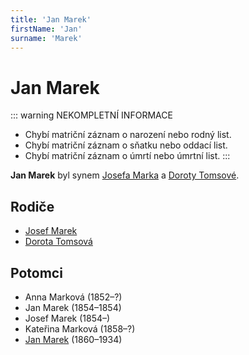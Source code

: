 ```yaml
---
title: 'Jan Marek'
firstName: 'Jan'
surname: 'Marek'
---
```


# Jan Marek

::: warning NEKOMPLETNÍ INFORMACE
- Chybí matriční záznam o narození nebo rodný list.
- Chybí matriční záznam o sňatku nebo oddací list.
- Chybí matriční záznam o úmrtí nebo úmrtní list.
:::

**Jan Marek** byl synem [Josefa Marka](marek-josef.md) a [Doroty Tomsové](tomsova-dorota.md).


## Rodiče

- [Josef Marek](marek-josef.md)
- [Dorota Tomsová](tomsova-dorota.md)


## Potomci

- Anna Marková (1852–?)
- Jan Marek (1854–1854)
- Josef Marek (1854–)
- Kateřina Marková (1858–?)
- [Jan Marek](marek-jan-1860.md) (1860–1934)
